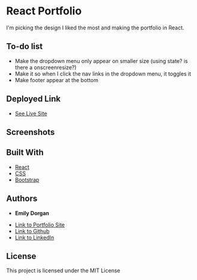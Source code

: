 # React Portfolio

I'm picking the design I liked the most and making the portfolio in React.

## To-do list

* Make the dropdown menu only appear on smaller size (using state? is there a onscreenresize?)
* Make it so when I click the nav links in the dropdown menu, it toggles it
* Make footer appear at the bottom

## Deployed Link

* [See Live Site]()

## Screenshots

## Built With

* [React](https://reactjs.org/)
* [CSS](https://developer.mozilla.org/en-US/docs/Web/CSS)
* [Bootstrap](https://getbootstrap.com/)


## Authors

* **Emily Dorgan** 

- [Link to Portfolio Site](https://emdorgan.github.io/updated-portfolio/)
- [Link to Github](https://github.com/emdorgan)
- [Link to LinkedIn](https://www.linkedin.com/in/emily-dorgan/)

## License

This project is licensed under the MIT License